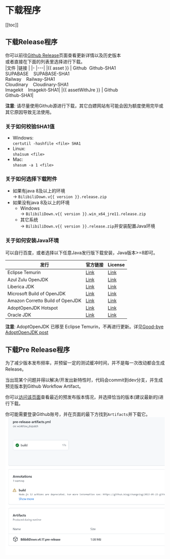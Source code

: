 <script setup>
import { version } from '../../../package.json'

let asset = `BilibiliDown.v${version}.release.zip`
let assetSHA1 = `BilibiliDown.v${version}.release.zip.sha1`
let assetWithJre = `BilibiliDown.v${version}.win_x64_jre11.release.zip`
let assetWithJreSHA1 = `BilibiliDown.v${version}.win_x64_jre11.release.zip.sha1`

let urlFromGithub = (version, fileName)=>{
    return `https://github.com/nICEnnnnnnnLee/BilibiliDown/releases/download/V${version}/${fileName}`
}
let urlFromSupaBase = (version, fileName)=>{
    return `https://vezfoeoqirnvcqsuiext.supabase.co/storage/v1/object/public/bili/release/${fileName}`
}
let urlFromRailway = (version, fileName)=>{
    return `https://bili.up.railway.app/file/${fileName}`
}
let urlFromCloudinary = (version, fileName)=>{
    return `https://res.cloudinary.com/dcrcvyjzu/raw/upload/bili/${fileName}`
}
let urlFromImagekit = (version, fileName)=>{
    return `https://ik.imagekit.io/n1ce/release/${fileName}`
}
</script>
# 下载程序

[[toc]]

## 下载Release程序
你可以前往[Github Release](https://github.com/nICEnnnnnnnLee/BilibiliDown/releases)页面查看更新详情以及历史版本  
或者直接在下面的列表里选择进行下载。  
|文件     |链接 |
|-              |---|
|{{ asset }} | <a :href="urlFromGithub(version, asset)" target="_blank" rel="noreferrer">Github</a>&nbsp;&nbsp;<a :href="urlFromGithub(version, assetSHA1)" target="_blank" rel="noreferrer">Github-SHA1</a><br/> <a :href="urlFromSupaBase(version, asset)" target="_blank" rel="noreferrer">SUPABASE</a> &nbsp;&nbsp; <a :href="urlFromSupaBase(version, assetSHA1)" target="_blank" rel="noreferrer">SUPABASE-SHA1</a><br/> <a :href="urlFromRailway(version, asset)" target="_blank" rel="noreferrer">Railway</a> &nbsp;&nbsp; <a :href="urlFromRailway(version, assetSHA1)" target="_blank" rel="noreferrer">Railway-SHA1</a><br/> <a :href="urlFromCloudinary(version, asset)" target="_blank" rel="noreferrer">Cloudinary</a> &nbsp;&nbsp; <a :href="urlFromCloudinary(version, assetSHA1)" target="_blank" rel="noreferrer">Cloudinary-SHA1</a><br/> <a :href="urlFromImagekit(version, asset)" target="_blank" rel="noreferrer">Imagekit</a> &nbsp;&nbsp; <a :href="urlFromImagekit(version, assetSHA1)" target="_blank" rel="noreferrer">Imagekit-SHA1</a>|
|{{ assetWithJre }} | <a :href="urlFromGithub(version, assetWithJre)" target="_blank" rel="noreferrer">Github</a> <br/><a :href="urlFromGithub(version, assetWithJreSHA1)" target="_blank" rel="noreferrer">Github-SHA1</a>|

**注意**: 请尽量使用Github源进行下载，其它白嫖网站有可能会因为额度使用完毕或其它原因导致无法使用。  

### 关于如何校验SHA1值
+ Windows:   
`certutil -hashfile <file> SHA1`
+ Linux:   
`sha1sum <file>`
+ Mac:   
`shasum -a 1 <file>`

### 关于如何选择下载附件
+ 如果有java 8及以上的环境  
-> `BilibiliDown.v{{ version }}.release.zip`  
+ 如果没有java 8及以上的环境  
    + Windows  
        -> `BilibiliDown.v{{ version }}.win_x64_jre11.release.zip`  
    + 其它系统  
        -> `BilibiliDown.v{{ version }}.release.zip`并安装配置Java环境

### 关于如何安装Java环境  
可以自行百度，或者选择以下任意Java发行版下载安装，Java版本>=8即可。  

|发行     |官方链接|License|
|-              |-      |-   |
|Eclipse Temurin | [Link](https://adoptium.net/zh-CN/temurin/releases) | [Link](https://adoptium.net/about.html)   |
|Azul Zulu OpenJDK | [Link](https://www.azul.com/downloads/?version=java-8-lts) | [Link](https://www.azul.com/products/zulu-and-zulu-enterprise/zulu-terms-of-use/)   |
|Liberica JDK | [Link](https://bell-sw.com/pages/downloads/#/java-8-lts) | [Link](https://bell-sw.com/liberica_eula/)   |
|Microsoft Build of OpenJDK| [Link](https://learn.microsoft.com/zh-cn/java/openjdk/download) | [Link](https://docs.microsoft.com/java/openjdk/faq)   |
|Amazon Corretto Build of OpenJDK | [Link](https://aws.amazon.com/corretto/) | [Link](https://aws.amazon.com/corretto/faqs/)   |
|AdoptOpenJDK Hotspot | [Link](https://adoptopenjdk.net/) | [Link](https://adoptopenjdk.net/about.html)   |
|Oracle JDK| [Link](https://www.oracle.com/java/technologies/downloads/) | [Link](https://www.oracle.com/downloads/licenses/no-fee-license.html)   |

**注意**: AdoptOpenJDK 已移至 Eclipse Temurin，不再进行更新。详见[Good-bye AdoptOpenJDK post](https://blog.adoptopenjdk.net/2021/08/goodbye-adoptopenjdk-hello-adoptium/)


## 下载Pre Release程序
为了减少版本发布频率，并预留一定的测试缓冲时间，并不是每一次改动都会生成Release。  

当出现某个问题并得以解决/开发出新特性时，代码会commit到dev分支，并生成预览版本到Github Workflow Artifact。  

你可以[访问该页面](https://github.com/nICEnnnnnnnLee/BilibiliDown/actions/workflows/pre-release-artifacts.yml)查看最近的预发布版本情况，并选择恰当的版本(建议最新的)进行下载。  

你可能需要登录Github账号，并在页面的最下方找到`Artifacts`并下载它。  
![](/img/preRelease.png)